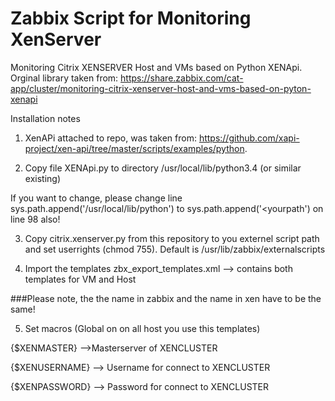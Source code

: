 # Zabbix Script for Monitoring XenServer

Monitoring Citrix XENSERVER Host and VMs based on Python XENApi. Orginal library taken from:
https://share.zabbix.com/cat-app/cluster/monitoring-citrix-xenserver-host-and-vms-based-on-pyton-xenapi

Installation notes

1. XenAPi attached to repo, was taken from: https://github.com/xapi-project/xen-api/tree/master/scripts/examples/python.

2. Copy file XENApi.py to directory /usr/local/lib/python3.4 (or similar existing)

If you want to change, please change line sys.path.append('/usr/local/lib/python') to sys.path.append('<yourpath') on line 98 also!


3. Copy citrix.xenserver.py from this repository to you externel script path and set userrights (chmod 755).
Default is /usr/lib/zabbix/externalscripts

4. Import the templates
zbx_export_templates.xml --> contains both templates for VM and Host

###Please note, the the name in zabbix and the name in xen have to be the same!

 

5. Set macros (Global on on all host you use this templates)

{$XENMASTER} -->Masterserver of XENCLUSTER

{$XENUSERNAME} --> Username for connect to XENCLUSTER

{$XENPASSWORD} --> Password for connect to XENCLUSTER

